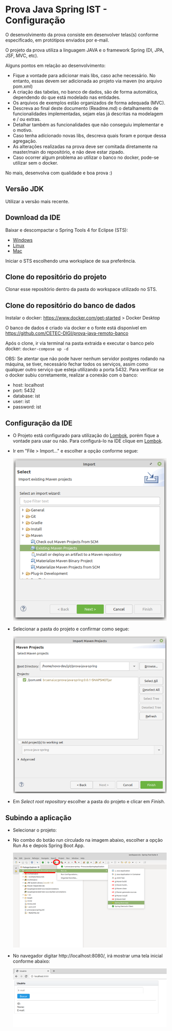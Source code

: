 # Prova Java Spring IST - Configuração

O desenvolvimento da prova consiste em desenvolver telas(s) conforme especificado, em protótipos enviados por e-mail.

O projeto da prova utiliza a linguagem JAVA e o framework Spring (DI, JPA, JSF, MVC, etc).

Alguns pontos em relação ao desenvolvimento:
- Fique a vontade para adicionar mais libs, caso ache necessário. No entanto, essas devem ser adicionada ao projeto via maven (no arquivo pom.xml)
- A criação das tabelas, no banco de dados, são de forma automática, dependendo do que está modelado nas entidades.
- Os arquivos de exemplos estão organizados de forma adequada (MVC).
- Descreva ao final deste documento (Readme.md) o detalhamento de funcionalidades implementadas, sejam elas já descritas na modelagem e / ou extras.
- Detalhar também as funcionalidades que não conseguiu implementar e o motivo.
- Caso tenha adicionado novas libs, descreva quais foram e porque dessa agregação.
- As alterações realizadas na prova deve ser comitada diretamente na master/main do repositório, e não deve estar zipado.
- Caso ocorrer algum problema ao utilizar o banco no docker, pode-se utilizar sem o docker.

No mais, desenvolva com qualidade e boa prova :)
## Versão JDK

Utilizar a versão mais recente.

## Download da IDE

Baixar e descompactar o Spring Tools 4 for Eclipse (STS):

- [Windows][sts-windows]
- [Linux][sts-linux]
- [Mac][sts-mac]

Iniciar o STS escolhendo uma worksplace de sua preferência.

## Clone do repositório do projeto

Clonar esse repositório dentro da pasta do workspace utilizado no STS.

## Clone do repositório do banco de dados

Instalar o docker: https://www.docker.com/get-started > Docker Desktop

O banco de dados é criado via docker e o fonte está disponível em https://github.com/CETEC-DIGI/prova-java-remoto-banco

Após o clone, ir via terminal na pasta extraida e executar o banco pelo docker: `docker-compose up -d`

OBS: Se atentar que não pode haver nenhum servidor postgres rodando na máquina, se tiver, necessário fechar todos os serviços, assim como
qualquer outro serviço que esteja utilizando a porta 5432. Para verificar se o docker subiu corretamente, realizar a conexão com o banco:
- host: localhost
- port: 5432
- database: ist
- user: ist
- password: ist

## Configuração da IDE

- O Projeto está configurado para utilização do [Lombok][lombok], porém fique a vontade para usar ou não. Para configurá-lo na IDE clique em [Lombok][lombok].

- Ir em "File > Import..." e escolher a opção conforme segue:

  ![prova-java-spring](src/main/resources/static/img/import_project.png)

- Selecionar a pasta do projeto e confirmar como segue:

  ![prova-java-spring](src/main/resources/static/img/import_project_confirmation.png)

- Em *Select root repository* escolher a pasta do projeto e clicar em *Finish*.

## Subindo a aplicação

- Selecionar o projeto:
- No combo do botão run circulado na imagem abaixo, escolher a opção Run As e depois Spring Boot App.

  ![prova-java-spring](src/main/resources/static/img/start_project.png)


- No navegador digitar http://localhost:8080/, irá mostrar uma tela inicial conforme abaixo:

  ![prova-java-spring](src/main/resources/static/img/page_user.png)

[sts-windows]: https://download.springsource.com/release/STS4/4.11.0.RELEASE/dist/e4.20/spring-tool-suite-4-4.11.0.RELEASE-e4.20.0-win32.win32.x86_64.self-extracting.jar

[sts-linux]: https://download.springsource.com/release/STS4/4.11.0.RELEASE/dist/e4.20/spring-tool-suite-4-4.11.0.RELEASE-e4.20.0-linux.gtk.x86_64.tar.gz

[sts-mac]: https://download.springsource.com/release/STS4/4.11.0.RELEASE/dist/e4.20/spring-tool-suite-4-4.11.0.RELEASE-e4.20.0-macosx.cocoa.x86_64.dmg

[lombok]: https://projectlombok.org/setup/eclipse
